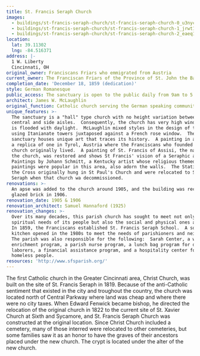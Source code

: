 ```yaml
---
title: St. Francis Seraph Church
images:
  - buildings/st-francis-seraph-church/st-francis-seraph-church-0_u3nycw
  - buildings/st-francis-seraph-church/st-francis-seraph-church-1_jrwt10
  - buildings/st-francis-seraph-church/st-francis-seraph-church-2_eaeq1m
location:
  lat: 39.11302
  lng: -84.516371
address: |-
  1 W. Liberty
  Cincinnati, OH
original_owner: Franciscans Friars who emmigrated from Austria
current_owner: The Franciscan Friars of the Province of St. John the Baptist
completion_date: 'December 18, 1859 (dedication)'
style: German Romanesque
public_access: The sanctuary is open to the public daily from 9am to 5 pm
architect: James W. McLaughlin
original_function: Catholic church serving the German speaking community of Cincinnati
unique_features: >-
  The sanctuary is a "hall" type church with no height variation between the
  central and side aisles.  Consequently, the church has very high windows and
  is flooded with daylight.  McLaughlin mixed styles in the design of the church
  using Itanianate towers juxtaposed against a French rose window.  The
  sanctuary houses unique art that traces its history.  A painting in a nave is
  a replica of one in Tyrol, Austria where the Franciscans who founded the
  church originally lived.  A painting of St. Francis of Assisi, the namesake of
  the church, was restored and shows St Francis' vision of a Seraphic angel.
  Paintings by Johann Schmitt, a Kentucky artist whose religious themed
  paintings were popular in this area, also adorn the walls.  The Stations of
  the Cross originally hung in St Paul's Church and were relocated to St Francis
  Seraph when that church wa decommissioned.
renovations: >-
  An apse was added to the church around 1905, and the building was reclad in
  glazed brick in 1906.
renovation_date: 1905 & 1906
renovation_architect: Samuel Hannaford (1925)
renovation_changes: >-
  Over its many decades, this parish church has sought to meet not only the
  spiritual needs of its people but also the social and physical ones as well.
  In 1859, the Franciscans established St. Francis Seraph School.  A soup
  kitchen opened in the 1980s to meet the needs of parishioners and neighbors.
  The parish was also responsible for the following:  Sarah Center, a women's
  enrichment program, a parish nurse program, a lunch bag program for day
  laborers, a financial assistance program, and a hospitality center for
  homeless people.
resources: 'http://www.sfsparish.org/'
---
```


The first Catholic church in the Greater Cincinnati area, Christ Church, was built on the site of St. Francis Seraph in 1819. Because of the anti-Catholic sentiment that existed in the city and troughout the country, the church was located north of Central Parkway where land was cheap and where there were no city taxes. When Edward Fenwick became bishop, he directed the relocation of the original church in 1822 to the current site of St. Xavier Church at Sixth and Sycamore, and St. Francis Seraph Church was constructed at the original location. Since Christ Church included a cemetery, many of those interred were relocated to other cemeteries, but some families saw it as an honor to have the graves of their ancestors placed under the new church. The crypt is located under the alter of the new church.
